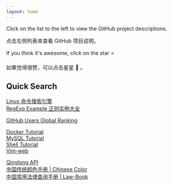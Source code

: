 ```yaml
---
layout: home
---
```


Click on the list to the left to view the GitHub project descriptions.

点击左侧列表来查看 GitHub 项目说明。

If you think it's awesome, click on the star :star:

如果觉得很赞，可以点击星星 :star2: 。

## Quick Search

[Linux 命令搜索引擎](https://wangchujiang.com/linux-command)  
[RegExp Example 正则实例大全](https://wangchujiang.com/regexp-example)

[GitHub Users Global Ranking](https://wangchujiang.com/github-rank)

[Docker Tutorial](https://wangchujiang.com/docker-tutorial)  
[MySQL Tutorial](https://wangchujiang.com/mysql-tutorial)  
[Shell Tutorial](https://wangchujiang.com/shell-tutorial)  
[Vim-web](https://wangchujiang.com/vim-web)

[Qinglong API](https://qinglong.ukenn.top/)  
[中国传统颜色手册 | Chinese Color](https://colors.ichuantong.cn/)  
[中国常用法律查询手册 | Law-Book](https://lawbook.cf)
